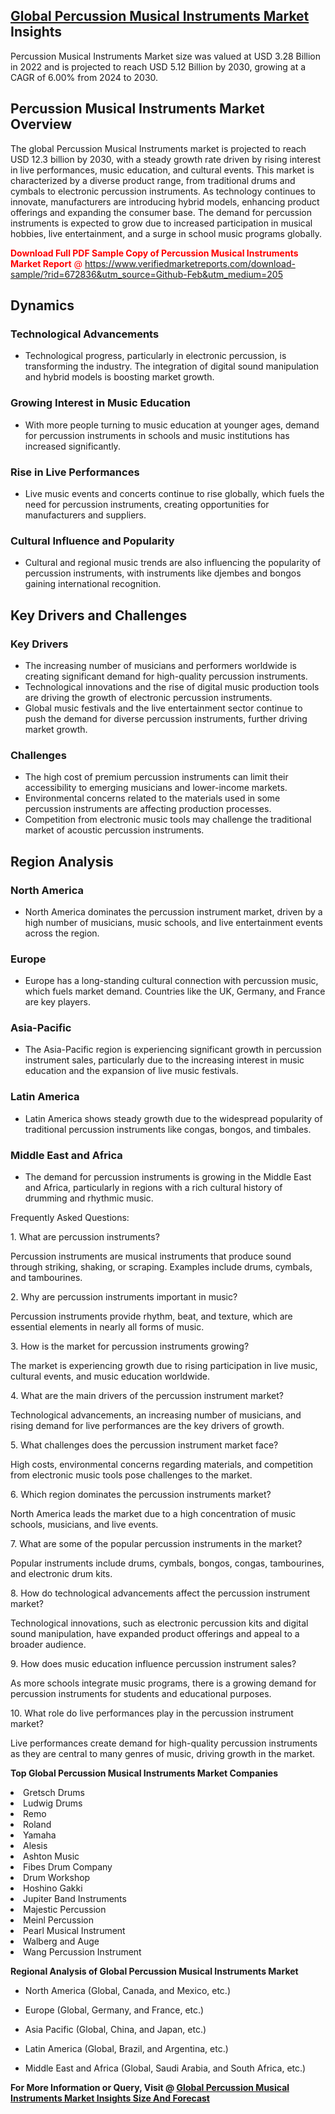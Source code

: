 <h2><a href="https://www.verifiedmarketreports.com/download-sample/?rid=672836&amp;utm_source=Github&amp;utm_medium=205" target="_blank">Global Percussion Musical Instruments Market</a> Insights</h2><p>Percussion Musical Instruments Market size was valued at USD 3.28 Billion in 2022 and is projected to reach USD 5.12 Billion by 2030, growing at a CAGR of 6.00% from 2024 to 2030.</p><p> <h2>Percussion Musical Instruments Market Overview</h2> <p>The global Percussion Musical Instruments market is projected to reach USD 12.3 billion by 2030, with a steady growth rate driven by rising interest in live performances, music education, and cultural events. This market is characterized by a diverse product range, from traditional drums and cymbals to electronic percussion instruments. As technology continues to innovate, manufacturers are introducing hybrid models, enhancing product offerings and expanding the consumer base. The demand for percussion instruments is expected to grow due to increased participation in musical hobbies, live entertainment, and a surge in school music programs globally. <p><span class=""><span style="color: #ff0000;"><strong>Download Full PDF Sample Copy of Percussion Musical Instruments Market Report</strong> @ </span><a href="https://www.verifiedmarketreports.com/download-sample/?rid=672836&amp;utm_source=Github-Feb&amp;utm_medium=205" target="_blank">https://www.verifiedmarketreports.com/download-sample/?rid=672836&amp;utm_source=Github-Feb&amp;utm_medium=205</a></span></p></p> <h2>Dynamics</h2> <h3>Technological Advancements</h3> <ul> <li>Technological progress, particularly in electronic percussion, is transforming the industry. The integration of digital sound manipulation and hybrid models is boosting market growth.</li> </ul> <h3>Growing Interest in Music Education</h3> <ul> <li>With more people turning to music education at younger ages, demand for percussion instruments in schools and music institutions has increased significantly.</li> </ul> <h3>Rise in Live Performances</h3> <ul> <li>Live music events and concerts continue to rise globally, which fuels the need for percussion instruments, creating opportunities for manufacturers and suppliers.</li> </ul> <h3>Cultural Influence and Popularity</h3> <ul> <li>Cultural and regional music trends are also influencing the popularity of percussion instruments, with instruments like djembes and bongos gaining international recognition.</li> </ul> <h2>Key Drivers and Challenges</h2> <h3>Key Drivers</h3> <ul> <li>The increasing number of musicians and performers worldwide is creating significant demand for high-quality percussion instruments.</li> <li>Technological innovations and the rise of digital music production tools are driving the growth of electronic percussion instruments.</li> <li>Global music festivals and the live entertainment sector continue to push the demand for diverse percussion instruments, further driving market growth.</li> </ul> <h3>Challenges</h3> <ul> <li>The high cost of premium percussion instruments can limit their accessibility to emerging musicians and lower-income markets.</li> <li>Environmental concerns related to the materials used in some percussion instruments are affecting production processes.</li> <li>Competition from electronic music tools may challenge the traditional market of acoustic percussion instruments.</li> </ul> <h2>Region Analysis</h2> <h3>North America</h3> <ul> <li>North America dominates the percussion instrument market, driven by a high number of musicians, music schools, and live entertainment events across the region.</li> </ul> <h3>Europe</h3> <ul> <li>Europe has a long-standing cultural connection with percussion music, which fuels market demand. Countries like the UK, Germany, and France are key players.</li> </ul> <h3>Asia-Pacific</h3> <ul> <li>The Asia-Pacific region is experiencing significant growth in percussion instrument sales, particularly due to the increasing interest in music education and the expansion of live music festivals.</li> </ul> <h3>Latin America</h3> <ul> <li>Latin America shows steady growth due to the widespread popularity of traditional percussion instruments like congas, bongos, and timbales.</li> </ul> <h3>Middle East and Africa</h3> <ul> <li>The demand for percussion instruments is growing in the Middle East and Africa, particularly in regions with a rich cultural history of drumming and rhythmic music.</li> </ul> <p>Frequently Asked Questions:</p> <p>1. What are percussion instruments?</p> <p>Percussion instruments are musical instruments that produce sound through striking, shaking, or scraping. Examples include drums, cymbals, and tambourines.</p> <p>2. Why are percussion instruments important in music?</p> <p>Percussion instruments provide rhythm, beat, and texture, which are essential elements in nearly all forms of music.</p> <p>3. How is the market for percussion instruments growing?</p> <p>The market is experiencing growth due to rising participation in live music, cultural events, and music education worldwide.</p> <p>4. What are the main drivers of the percussion instrument market?</p> <p>Technological advancements, an increasing number of musicians, and rising demand for live performances are the key drivers of growth.</p> <p>5. What challenges does the percussion instrument market face?</p> <p>High costs, environmental concerns regarding materials, and competition from electronic music tools pose challenges to the market.</p> <p>6. Which region dominates the percussion instruments market?</p> <p>North America leads the market due to a high concentration of music schools, musicians, and live events.</p> <p>7. What are some of the popular percussion instruments in the market?</p> <p>Popular instruments include drums, cymbals, bongos, congas, tambourines, and electronic drum kits.</p> <p>8. How do technological advancements affect the percussion instrument market?</p> <p>Technological innovations, such as electronic percussion kits and digital sound manipulation, have expanded product offerings and appeal to a broader audience.</p> <p>9. How does music education influence percussion instrument sales?</p> <p>As more schools integrate music programs, there is a growing demand for percussion instruments for students and educational purposes.</p> <p>10. What role do live performances play in the percussion instrument market?</p> <p>Live performances create demand for high-quality percussion instruments as they are central to many genres of music, driving growth in the market.</p> </p><p><strong>Top Global Percussion Musical Instruments Market Companies</strong></p><div data-test-id=""><p><li>Gretsch Drums</li><li> Ludwig Drums</li><li> Remo</li><li> Roland</li><li> Yamaha</li><li> Alesis</li><li> Ashton Music</li><li> Fibes Drum Company</li><li> Drum Workshop</li><li> Hoshino Gakki</li><li> Jupiter Band Instruments</li><li> Majestic Percussion</li><li> Meinl Percussion</li><li> Pearl Musical Instrument</li><li> Walberg and Auge</li><li> Wang Percussion Instrument</li></p><div><strong>Regional Analysis of&nbsp;Global Percussion Musical Instruments Market</strong></div><ul><li dir="ltr"><p dir="ltr">North America&nbsp;(Global, Canada, and Mexico, etc.)</p></li><li dir="ltr"><p dir="ltr">Europe (Global, Germany, and France, etc.)</p></li><li dir="ltr"><p dir="ltr">Asia Pacific&nbsp;(Global, China, and Japan, etc.)</p></li><li dir="ltr"><p dir="ltr">Latin America&nbsp;(Global, Brazil, and Argentina, etc.)</p></li><li dir="ltr">Middle East and Africa&nbsp;(Global, Saudi Arabia, and South Africa, etc.)</li></ul><p><strong>For More Information or Query, Visit @&nbsp;</strong><strong><a href="https://www.verifiedmarketreports.com/product/percussion-musical-instruments-market/?utm_source=Github&amp;utm_medium=205" target="_blank">Global Percussion Musical Instruments Market Insights Size And Forecast</a></strong></p></div>
